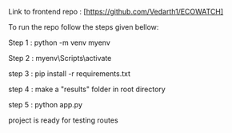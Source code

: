 Link to frontend repo : [https://github.com/Vedarth1/ECOWATCH]

To run the repo follow the steps given bellow:

Step 1 : python -m venv myenv

Step 2 : myenv\Scripts\activate

step 3 : pip install -r requirements.txt

step 4 : make a "results" folder in root directory

step 5 : python app.py

project is ready for testing routes
